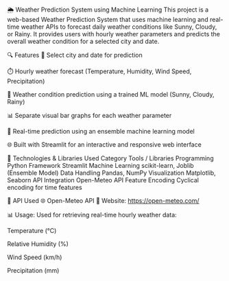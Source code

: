 🌦️ Weather Prediction System using Machine Learning
This project is a web-based Weather Prediction System that uses machine learning and real-time weather APIs to forecast daily weather conditions like Sunny, Cloudy, or Rainy.
It provides users with hourly weather parameters and predicts the overall weather condition for a selected city and date.

🔍 Features
📍 Select city and date for prediction

⏱️ Hourly weather forecast (Temperature, Humidity, Wind Speed, Precipitation)

🔮 Weather condition prediction using a trained ML model (Sunny, Cloudy, Rainy)

📊 Separate visual bar graphs for each weather parameter

🧠 Real-time prediction using an ensemble machine learning model

🌐 Built with Streamlit for an interactive and responsive web interface

🧠 Technologies & Libraries Used
Category	Tools / Libraries
Programming	Python
Framework	Streamlit
Machine Learning	scikit-learn, Joblib (Ensemble Model)
Data Handling	Pandas, NumPy
Visualization	Matplotlib, Seaborn
API Integration	Open-Meteo API
Feature Encoding	Cyclical encoding for time features

🔗 API Used
🌐 Open-Meteo API
📌 Website: https://open-meteo.com/

📊 Usage: Used for retrieving real-time hourly weather data:

Temperature (°C)

Relative Humidity (%)

Wind Speed (km/h)

Precipitation (mm)
